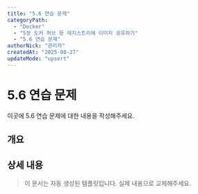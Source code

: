 ```yaml
---
title: "5.6 연습 문제"
categoryPath:
  - "Docker"
  - "5장 도커 허브 등 레지스트리에 이미지 공유하기"
  - "5.6 연습 문제"
authorNick: "관리자"
createdAt: "2025-08-27"
updateMode: "upsert"
---
```


# 5.6 연습 문제

이곳에 5.6 연습 문제에 대한 내용을 작성해주세요.

## 개요

<!-- 내용을 작성해주세요 -->

## 상세 내용

<!-- 내용을 작성해주세요 -->

> 이 문서는 자동 생성된 템플릿입니다. 실제 내용으로 교체해주세요.

